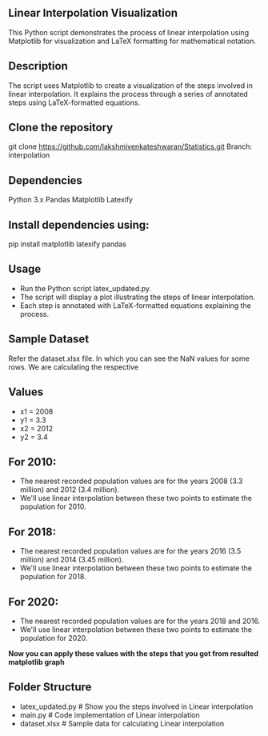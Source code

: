 ## Linear Interpolation Visualization
This Python script demonstrates the process of linear interpolation using Matplotlib for visualization and LaTeX formatting for mathematical notation.

## Description
The script uses Matplotlib to create a visualization of the steps involved in linear interpolation. It explains the process through a series of annotated steps using LaTeX-formatted equations.

## Clone the repository
git clone https://github.com/lakshmivenkateshwaran/Statistics.git
Branch: interpolation

## Dependencies
Python 3.x
Pandas
Matplotlib
Latexify

## Install dependencies using:
pip install matplotlib latexify pandas

## Usage
 - Run the Python script latex_updated.py.
 - The script will display a plot illustrating the steps of linear interpolation.
 - Each step is annotated with LaTeX-formatted equations explaining the process.

## Sample Dataset

Refer the dataset.xlsx file. In which you can see the NaN values for some rows. We are calculating the respective 

## Values
- x1 = 2008
- y1 = 3.3
- x2 = 2012
- y2 = 3.4

## For 2010:
- The nearest recorded population values are for the years 2008 (3.3 million) and 2012 (3.4 million).
- We'll use linear interpolation between these two points to estimate the population for 2010.
## For 2018:
- The nearest recorded population values are for the years 2016 (3.5 million) and 2014 (3.45 million).
- We'll use linear interpolation between these two points to estimate the population for 2018.
## For 2020:
- The nearest recorded population values are for the years 2018 and 2016.
- We'll use linear interpolation between these two points to estimate the population for 2020.

**Now you can apply these values with the steps that you got from resulted matplotlib graph**

## Folder Structure
- latex_updated.py   # Show you the steps involved in Linear interpolation
- main.py  # Code implementation of Linear interpolation
- dataset.xlsx  # Sample data for calculating Linear interpolation
